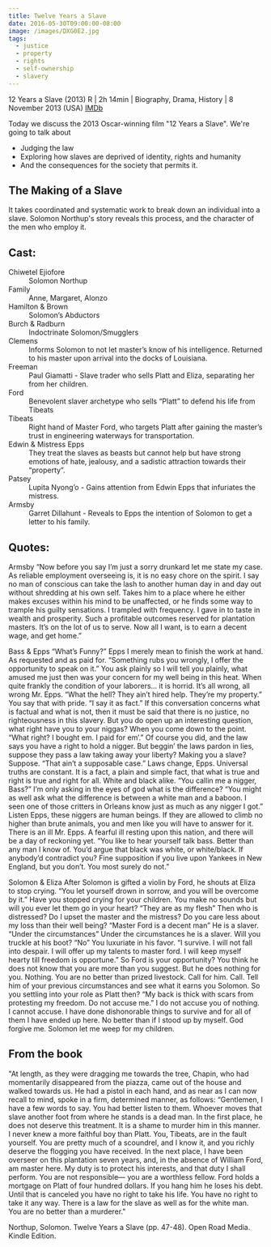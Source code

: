 ```yaml
---
title: Twelve Years a Slave
date: 2016-05-30T09:00:00-08:00
image: /images/DXG0E2.jpg
tags:
  - justice
  - property
  - rights
  - self-ownership
  - slavery
---
```

12 Years a Slave (2013)
R | 2h 14min | Biography, Drama, History | 8 November 2013 (USA) <a href="http://www.imdb.com/title/tt2024544/" target="_blank">IMDb</a>

Today we discuss the 2013 Oscar-winning film "12 Years a Slave".
We're going to talk about
<ul>
 	<li>Judging the law</li>
 	<li>Exploring how slaves are deprived of identity, rights and humanity</li>
 	<li>And the consequences for the society that permits it.</li>
</ul>
<h2>The Making of a Slave</h2>
It takes coordinated and systematic work to break down an individual into a slave. Solomon Northup's story reveals this process, and the character of the men who employ it.
<h2>Cast:</h2>
<dl>
 	<dt>Chiwetel Ejiofore</dt>
 	<dd>Solomon Northup</dd>
 	<dt>Family</dt>
 	<dd>Anne, Margaret, Alonzo</dd>
 	<dt>Hamilton &amp; Brown</dt>
 	<dd>Solomon’s Abductors</dd>
 	<dt>Burch &amp; Radburn</dt>
 	<dd>Indoctrinate Solomon/Smugglers</dd>
 	<dt>Clemens</dt>
 	<dd>Informs Solomon to not let master’s know of his intelligence. Returned to his master upon arrival into the docks of Louisiana.</dd>
 	<dt>Freeman</dt>
 	<dd>Paul Giamatti - Slave trader who sells Platt and Eliza, separating her from her children.</dd>
 	<dt>Ford</dt>
 	<dd>Benevolent slaver archetype who sells “Platt” to defend his life from Tibeats</dd>
 	<dt>Tibeats</dt>
 	<dd>Right hand of Master Ford, who targets Platt after gaining the master’s trust in engineering waterways for transportation.</dd>
 	<dt>Edwin &amp; Mistress Epps</dt>
 	<dd>They treat the slaves as beasts but cannot help but have strong emotions of hate, jealousy, and a sadistic attraction towards their “property”.</dd>
 	<dt>Patsey</dt>
 	<dd>Lupita Nyong’o - Gains attention from Edwin Epps that infuriates the mistress.</dd>
 	<dt>Armsby</dt>
 	<dd>Garret Dillahunt - Reveals to Epps the intention of Solomon to get a letter to his family.</dd>
</dl>
<!--more-->
<h2>Quotes:</h2>
Armsby
“Now before you say I’m just a sorry drunkard let me state my case. As reliable employment overseeing is, it is no easy chore on the spirit. I say no man of conscious can take the lash to another human day in and day out without shredding at his own self. Takes him to a place where he either makes excuses within his mind to be unaffected, or he finds some way to trample his guilty sensations. I trampled with frequency. I gave in to taste in wealth and prosperity. Such a profitable outcomes reserved for plantation masters. It’s on the lot of us to serve. Now all I want, is to earn a decent wage, and get home.”

Bass &amp; Epps
“What’s Funny?”
Epps I merely mean to finish the work at hand. As requested and as paid for.
“Something rubs you wrongly, I offer the opportunity to speak on it.”
You ask plainly so I will tell you plainly, what amused me just then was your concern for my well being in this heat. When quite frankly the condition of your laborers… it is horrid. It’s all wrong, all wrong Mr. Epps.
“What the hell? They ain’t hired help. They’re my property.”
You say that with pride.
“I say it as fact.”
If this conversation concerns what is factual and what is not, then it must be said that there is no justice, no righteousness in this slavery. But you do open up an interesting question, what right have you to your niggas? When you come down to the point.
“What right? I bought em. I paid for em’.”
Of course you did, and the law says you have a right to hold a nigger. But beggin’ the laws pardon in lies, suppose they pass a law taking away your liberty? Making you a slave? Suppose.
“That ain’t a supposable case.”
Laws change, Epps. Universal truths are constant. It is a fact, a plain and simple fact, that what is true and right is true and right for all. White and black alike.
“You callin me a nigger, Bass?”
I’m only asking in the eyes of god what is the difference?
“You might as well ask what the difference is between a white man and a baboon. I seen one of those critters in Orleans know just as much as any nigger I got.”
Listen Epps, these niggers are human beings. If they are allowed to climb no higher than brute animals, you and men like you will have to answer for it. There is an ill Mr. Epps. A fearful ill resting upon this nation, and there will be a day of reckoning yet.
“You like to hear yourself talk bass. Better than any man I know of. You’d argue that black was white, or white/black. If anybody’d contradict you? Fine supposition if you live upon Yankees in New England, but you don’t. You most surely do not.”

Solomon &amp; Eliza
After Solomon is gifted a violin by Ford, he shouts at Eliza to stop crying.
“You let yourself drown in sorrow, and you will be overcome by it.”
Have you stopped crying for your children. You make no sounds but will you ever let them go in your heart?
“They are as my flesh”
Then who is distressed? Do I upset the master and the mistress? Do you care less about my loss than their well being?
“Master Ford is a decent man”
He is a slaver.
“Under the circumstances”
Under the circumstances he is a slaver. Will you truckle at his boot?
“No”
You luxuriate in his favor.
“I survive. I will not fall into despair. I will offer up my talents to master ford. I will keep myself hearty till freedom is opportune.”
So Ford is your opportunity? You think he does not know that you are more than you suggest. But he does nothing for you. Nothing. You are no better than prized livestock. Call for him. Call. Tell him of your previous circumstances and see what it earns you Solomon. So you settling into your role as Platt then?
“My back is thick with scars from protesting my freedom. Do not accuse me.”
I do not accuse you of nothing. I cannot accuse. I have done dishonorable things to survive and for all of them I have ended up here. No better than if I stood up by myself. God forgive me. Solomon let me weep for my children.
<h2>From the book</h2>
"At length, as they were dragging me towards the tree, Chapin, who had momentarily disappeared from the piazza, came out of the house and walked towards us. He had a pistol in each hand, and as near as I can now recall to mind, spoke in a firm, determined manner, as follows: “Gentlemen, I have a few words to say. You had better listen to them. Whoever moves that slave another foot from where he stands is a dead man. In the first place, he does not deserve this treatment. It is a shame to murder him in this manner. I never knew a more faithful boy than Platt. You, Tibeats, are in the fault yourself. You are pretty much of a scoundrel, and I know it, and you richly deserve the flogging you have received. In the next place, I have been overseer on this plantation seven years, and, in the absence of William Ford, am master here. My duty is to protect his interests, and that duty I shall perform. You are not responsible— you are a worthless fellow. Ford holds a mortgage on Platt of four hundred dollars. If you hang him he loses his debt. Until that is canceled you have no right to take his life. You have no right to take it any way. There is a law for the slave as well as for the white man. You are no better than a murderer."

Northup, Solomon. Twelve Years a Slave (pp. 47-48). Open Road Media. Kindle Edition.